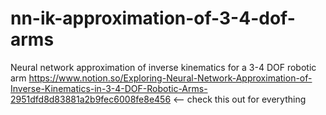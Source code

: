 # nn-ik-approximation-of-3-4-dof-arms
Neural network approximation of inverse kinematics for a 3-4 DOF robotic arm
https://www.notion.so/Exploring-Neural-Network-Approximation-of-Inverse-Kinematics-in-3-4-DOF-Robotic-Arms-2951dfd8d83881a2b9fec6008fe8e456   <-- check this out for everything
